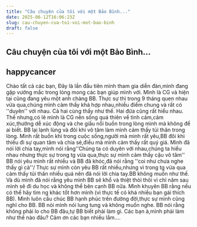 ```yaml
---
title: "Câu chuyện của tôi với một Bảo Bình..."
date: 2025-06-12T16:06:23Z
slug: cau-chuyen-cua-toi-voi-mot-bao-binh
draft: false
---
```


## Câu chuyện của tôi với một Bảo Bình...

## happycancer

Chào tất cả các bạn,
Đây là lần đầu tiên mình tham gia diễn đàn,mình đang gặp vướng mắc trong lòng mong các bạn giúp mình với.
Mình là CG và hiện tại cũng đang yêu một anh chàng BB. Thực sự thì trong 9 tháng quen nhau vừa qua,chúng mình cảm thấy khá hợp nhau,nhiều điểm chung và rất có ''duyên'' với nhau. Cả hai cùng thấy như thế. Hai đứa cũng rất hiểu nhau. Thế nhưng,có lẽ mình là CG nên sống quá thiên về tình cảm,cảm xúc,thường dễ xúc động và che giấu nỗi buồn trong lòng mình mà không để ai biết. BB lại lạnh lùng và đôi khi vô tâm làm mình cảm thấy tủi thân trong lòng. Mình rất buồn khi trong cuộc sống,người mà minh rất yêu,BB đôi khi thiếu đi sự quan tâm và chia sẻ,điều mà mình cảm thấy rất quý giá. Mình đã nói lời chia tay,mình nói rằng''Chúng ta có duyên với nhau,chúng ta hiểu nhau nhưng thực sự trong tg vừa qua,thực sự mình cảm thấy cậu vô tâm''
BB nói yêu mình rất nhiều và BB đã khóc,đã nói rằng ''coi như chưa nghe thấy gì cả''/
Thực sự mình còn yêu BB rất nhiều,nhưng vì trong tg vừa qua cảm thấy tủi thân nhiều quá nên đã nói lời chia tay.BB không muốn như thế. Và dù mình đã nói rằng yêu mình BB sẽ khổ và thiệt thòi thôi vì chỉ năm sau mình sẽ đi du học và không thể bên cạnh BB nữa. Mình khuyên BB rằng nếu có thể hãy tìm ng khác tốt hơn mình (vì thực tế có khá nhiều bạn gái thích BB). Mình luôn cầu chúc BB hạnh phúc trên đường đời,thực sự mình cũng nghĩ cho BB. BB nói mình nói lung tung và không muốn nghe. BB nói rằng không phải lo cho BB đâu,tự BB biết phải làm gì.
Các bạn à,mình phải làm như thế nào đâu? Cảm ơn các bạn nhiều lắm....